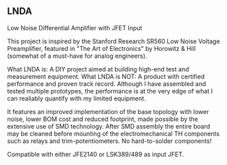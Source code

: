 ## LNDA
Low Noise Differential Amplifier with JFET Input

This project is inspired by the Stanford Research SR560 Low Noise Voltage Preamplifier,
featured in "The Art of Electronics" by Horowitz & Hill (somewhat of a must-have for analog engineers).

What LNDA is: A DIY project aimed at building high-end test and measurement equipment.
What LNDA is NOT: A product with certified performance and proven track record. Although I have assembled
and tested multiple prototypes, the performance is at the very edge of what I can realiably quantify with my limited equipment.

It features an improved implementation of the base topology with lower noise, lower BOM cost
and reduced footprint, made possible by the extensive use of SMD technology. After SMD
assembly the entire board may be cleaned before mounting of the electromechanical TH
components such as relays and trim-potentiometers. No hard-to-solder components!

Compatible with either JFE2140 or LSK389/489 as input JFET.
